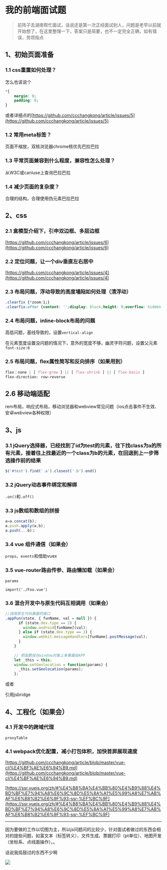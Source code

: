 # 我的前端面试题

> 前阵子去湖南帮忙面试，话说还是第一次正经面试别人，问题是老早以前就开始想了，在这里整理一下，答案只是简要，也不一定完全正确，如有错误，劳烦指点

 ## 1、初始页面准备

### 1.1 css重置如何处理？

怎么也该说个

```css
*{
    margin: 0;
	padding: 0;
}
```

或者详细点的[https://github.com/ccchangkong/article/issues/5](https://github.com/ccchangkong/article/issues/5)

### 1.2 常用meta标签？

页面不缩放，双核浏览器chrome核优先巴拉巴拉

### 1.3 平常页面兼容到什么程度，兼容性怎么处理？

从W3C或caniuse上查询巴拉巴拉

### 1.4 减少页面的复杂度？

合理的结构，合理使用伪元素巴拉巴拉

## 2、css

### 2.1 盒模型介绍下，引申双边框、多层边框

[https://github.com/ccchangkong/article/issues/6](https://github.com/ccchangkong/article/issues/6)

### 2.2 定位问题，让一个div垂直左右居中 

[https://github.com/ccchangkong/article/issues/4](https://github.com/ccchangkong/article/issues/4)

### 2.3 布局问题，浮动导致的高度塌陷如何处理（清浮动）

```css
.clearfix {*zoom:1;}
.clearfix:after {content: '';display: block;height: 0;overflow: hidden;clear: both;}
```

### 2.4 布局问题，inline-block布局的问题

高低问题，基线导致的，设置`vertical-align `

在元素宽度设置没问题的情况下，意外的宽度不够，幽灵字符问题，设置父元素`font-size:0`

### 2.5 布局问题，flex属性简写和反向排序（如果用到）

```css
flex：none | [ flex-grow ] || [ flex-shrink ] || [ flex-basis ]
flex-direction: row-reverse
```
## 2.6 移动端适配

rem布局，响应式布局，移动浏览器和webview常见问题（ios点击事件不生效、安卓webview各种权限）

## 3、js

### 3.1 jQuery选择器，已经找到了id为test的元素，往下找class为a的所有元素，接着往上找最近的一个class为b的元素，在回退到上一步筛选操作前的结果

```js
$('#test').find('.a').closest('.b').end()
```

### 3.2 jQuery动态事件绑定和解绑

`.on()`和`.off()`

### 3.3 js数组和数组的拼接

```js
a=a.concat(b); 
a.push.apply(a,b);
a.push(...b)； 
```

### 3.4 vue 组件通信（如果会）

`props`、`events`和借助vuex

### 3.5 vue-router路由传参、路由懒加载（如果会）

`params`  

`import('./Foo.vue')`

### 3.6 混合开发中与原生代码互相调用（如果会）

```js
//调用原生代码暴露的接口
,appFun(state, { funName, val = null }) {
      if (state.dev.type == 2) {
        window.android[funName](val);
      } else if (state.dev.type == 1) {
        window.webkit.messageHandlers[funName].postMessage(val);
      }
    }
 
	// 把函数挂在window对象上来暴露给APP
    let _this = this;   
    window.setGeolocation = function(params) {
      _this.setGeolocation(params);
    };
```

或者

引用jsbridge

## 4、工程化（如果会）

### 4.1 开发中的跨域代理

`proxyTable`

### 4.1 webpack优化配置，减小打包体积，加快首屏展现速度

[https://github.com/ccchangkong/article/blob/master/vue-cli%E4%BF%AE%E6%94%B9.md](https://github.com/ccchangkong/article/blob/master/vue-cli%E4%BF%AE%E6%94%B9.md)

[https://ssr.vuejs.org/zh/#%E4%B8%BA%E4%BB%80%E4%B9%88%E4%BD%BF%E7%94%A8%E6%9C%8D%E5%8A%A1%E5%99%A8%E7%AB%AF%E6%B8%B2%E6%9F%93-ssr-%EF%BC%9F](https://ssr.vuejs.org/zh/#%E4%B8%BA%E4%BB%80%E4%B9%88%E4%BD%BF%E7%94%A8%E6%9C%8D%E5%8A%A1%E5%99%A8%E7%AB%AF%E6%B8%B2%E6%9F%93-ssr-%EF%BC%9F)

------

因为要做的工作以切图为主，所以js问题问的比较少，针对面试者做过的东西会相对的提些问题，如富文本（标签转义）、文件生成、票据打印（pt单位）、地图开发（坐标系、点线面操作）。。

话说我捣鼓过的东西不少啊

![](http://wx4.sinaimg.cn/mw690/6c7bfb12gy1ftui8gu8uaj20j60j1gmt.jpg)